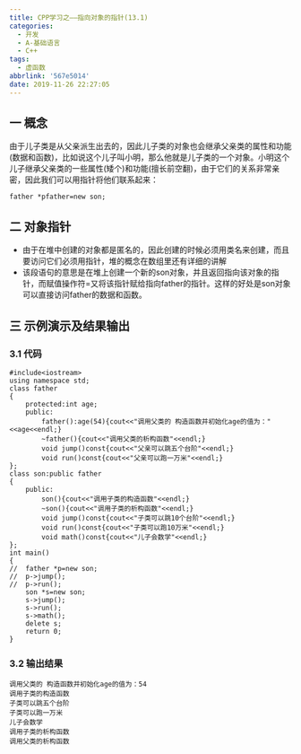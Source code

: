 ```yaml
---
title: CPP学习之——指向对象的指针(13.1)
categories:
  - 开发
  - A-基础语言
  - C++
tags:
  - 虚函数
abbrlink: '567e5014'
date: 2019-11-26 22:27:05
---
```

## 一 概念

由于儿子类是从父亲派生出去的，因此儿子类的对象也会继承父亲类的属性和功能(数据和函数)，比如说这个儿子叫小明，那么他就是儿子类的一个对象。小明这个儿子继承父亲类的一些属性(矮个)和功能(擅长前空翻)，由于它们的关系非常亲密，因此我们可以用指针将他们联系起来：    

```
father *pfather=new son;
```

<!--more-->

## 二 对象指针

* 由于在堆中创建的对象都是匿名的，因此创建的时候必须用类名来创建，而且要访问它们必须用指针，堆的概念在数组里还有详细的讲解  
* 该段语句的意思是在堆上创建一个新的son对象，并且返回指向该对象的指针，而赋值操作符=又将该指针赋给指向father的指针。这样的好处是son对象可以直接访问father的数据和函数。

## 三 示例演示及结果输出

### 3.1 代码

```
#include<iostream>
using namespace std;
class father
{
	protected:int age;
	public:
		father():age(54){cout<<"调用父类的 构造函数并初始化age的值为："<<age<<endl;}
		~father(){cout<<"调用父类的析构函数"<<endl;}
		void jump()const{cout<<"父亲可以跳五个台阶"<<endl;}
		void run()const{cout<<"父亲可以跑一万米"<<endl;}
};
class son:public father
{
	public:
		son(){cout<<"调用子类的构造函数"<<endl;}
		~son(){cout<<"调用子类的析构函数"<<endl;}
		void jump()const{cout<<"子类可以跳10个台阶"<<endl;}
		void run()const{cout<<"子类可以跑10万米"<<endl;}
		void math()const{cout<<"儿子会数学"<<endl;}
};
int main()
{
//	father *p=new son;
//	p->jump();
//	p->run();
	son *s=new son;
	s->jump();
	s->run();
	s->math();
	delete s;
	return 0;
}
```

### 3.2 输出结果

```
调用父类的 构造函数并初始化age的值为：54
调用子类的构造函数
子类可以跳五个台阶
子类可以跑一万米
儿子会数学
调用子类的析构函数
调用父类的析构函数
```